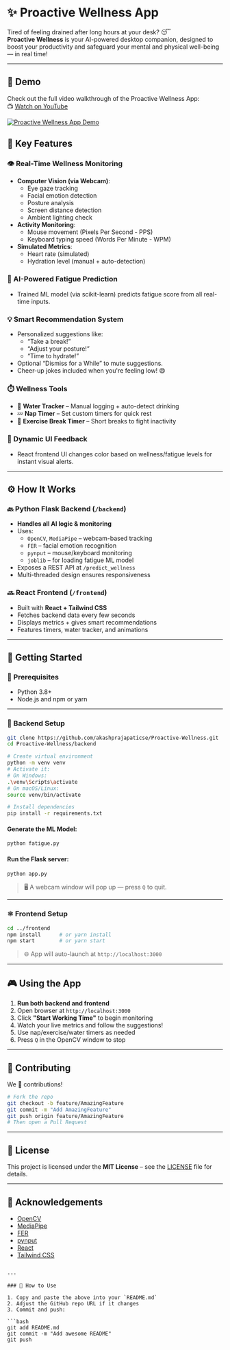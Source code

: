# ✨ Proactive Wellness App

Tired of feeling drained after long hours at your desk? 😴  
**Proactive Wellness** is your AI-powered desktop companion, designed to boost your productivity and safeguard your mental and physical well-being — in real time!

---

## 🎥 Demo

Check out the full video walkthrough of the Proactive Wellness App:  
📺 [Watch on YouTube](https://youtu.be/Hecs8Iu4_Kw)

[![Proactive Wellness App Demo](https://img.youtube.com/vi/Hecs8Iu4_Kw/0.jpg)](https://youtu.be/Hecs8Iu4_Kw)

## 🌟 Key Features

### 👁️ Real-Time Wellness Monitoring
- **Computer Vision (via Webcam)**:
  - Eye gaze tracking
  - Facial emotion detection
  - Posture analysis
  - Screen distance detection
  - Ambient lighting check
- **Activity Monitoring**:
  - Mouse movement (Pixels Per Second - PPS)
  - Keyboard typing speed (Words Per Minute - WPM)
- **Simulated Metrics**:
  - Heart rate (simulated)
  - Hydration level (manual + auto-detection)

### 🧠 AI-Powered Fatigue Prediction
- Trained ML model (via scikit-learn) predicts fatigue score from all real-time inputs.

### 💡 Smart Recommendation System
- Personalized suggestions like:
  - “Take a break!”
  - “Adjust your posture!”
  - “Time to hydrate!”
- Optional “Dismiss for a While” to mute suggestions.
- Cheer-up jokes included when you're feeling low! 😄

### ⏱️ Wellness Tools
- 🥤 **Water Tracker** – Manual logging + auto-detect drinking
- 💤 **Nap Timer** – Set custom timers for quick rest
- 🏃 **Exercise Break Timer** – Short breaks to fight inactivity

### 🌈 Dynamic UI Feedback
- React frontend UI changes color based on wellness/fatigue levels for instant visual alerts.

---

## ⚙️ How It Works

### 🔙 Python Flask Backend (`/backend`)
- **Handles all AI logic & monitoring**
- Uses:
  - `OpenCV`, `MediaPipe` – webcam-based tracking
  - `FER` – facial emotion recognition
  - `pynput` – mouse/keyboard monitoring
  - `joblib` – for loading fatigue ML model
- Exposes a REST API at `/predict_wellness`
- Multi-threaded design ensures responsiveness

### 🔜 React Frontend (`/frontend`)
- Built with **React + Tailwind CSS**
- Fetches backend data every few seconds
- Displays metrics + gives smart recommendations
- Features timers, water tracker, and animations

---

## 🚀 Getting Started

### 🔧 Prerequisites
- Python 3.8+
- Node.js and npm or yarn

---

### 🐍 Backend Setup

```bash
git clone https://github.com/akashprajapaticse/Proactive-Wellness.git
cd Proactive-Wellness/backend

# Create virtual environment
python -m venv venv
# Activate it:
# On Windows:
.\venv\Scripts\activate
# On macOS/Linux:
source venv/bin/activate

# Install dependencies
pip install -r requirements.txt
````

#### Generate the ML Model:

```bash
python fatigue.py
```

#### Run the Flask server:

```bash
python app.py
```

> 🖥 A webcam window will pop up — press `Q` to quit.

---

### ⚛️ Frontend Setup

```bash
cd ../frontend
npm install      # or yarn install
npm start        # or yarn start
```

> 🌐 App will auto-launch at `http://localhost:3000`

---

## 🎮 Using the App

1. **Run both backend and frontend**
2. Open browser at `http://localhost:3000`
3. Click **"Start Working Time"** to begin monitoring
4. Watch your live metrics and follow the suggestions!
5. Use nap/exercise/water timers as needed
6. Press `Q` in the OpenCV window to stop

---

## 🤝 Contributing

We 💙 contributions!

```bash
# Fork the repo
git checkout -b feature/AmazingFeature
git commit -m "Add AmazingFeature"
git push origin feature/AmazingFeature
# Then open a Pull Request
```

---

## 📄 License

This project is licensed under the **MIT License** – see the [LICENSE](./LICENSE) file for details.

---

## 🙌 Acknowledgements

* [OpenCV](https://opencv.org/)
* [MediaPipe](https://google.github.io/mediapipe/)
* [FER](https://github.com/justinshenk/fer)
* [pynput](https://pypi.org/project/pynput/)
* [React](https://reactjs.org/)
* [Tailwind CSS](https://tailwindcss.com/)

````

---

### 📌 How to Use

1. Copy and paste the above into your `README.md`
2. Adjust the GitHub repo URL if it changes
3. Commit and push:

```bash
git add README.md
git commit -m "Add awesome README"
git push
````
